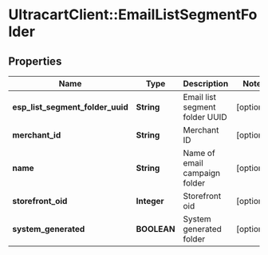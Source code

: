 # UltracartClient::EmailListSegmentFolder

## Properties
Name | Type | Description | Notes
------------ | ------------- | ------------- | -------------
**esp_list_segment_folder_uuid** | **String** | Email list segment folder UUID | [optional] 
**merchant_id** | **String** | Merchant ID | [optional] 
**name** | **String** | Name of email campaign folder | [optional] 
**storefront_oid** | **Integer** | Storefront oid | [optional] 
**system_generated** | **BOOLEAN** | System generated folder | [optional] 


